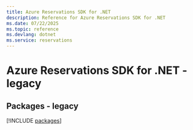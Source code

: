 ```yaml
---
title: Azure Reservations SDK for .NET
description: Reference for Azure Reservations SDK for .NET
ms.date: 07/22/2025
ms.topic: reference
ms.devlang: dotnet
ms.service: reservations
---
```

# Azure Reservations SDK for .NET - legacy
## Packages - legacy
[!INCLUDE [packages](reservations-index.md)]